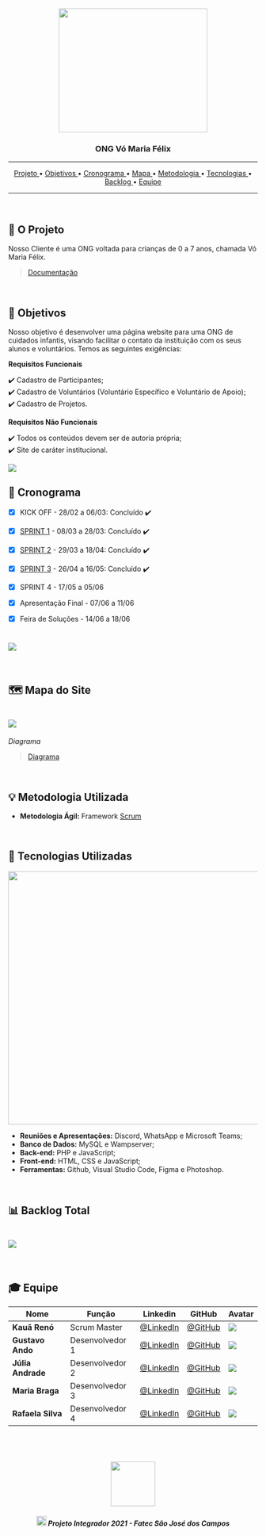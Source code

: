 <br>

<p align="center">
      <img src="/Imagens Gerais/Logo.jpg" width="300" height="250">
      <h3 align="center"> ONG Vó Maria Félix </h3>
<p align="center">

<hr>

<p align="center">
  <a href ="#briefcase-o-projeto"> Projeto </a>  • 
  <a href ="#pushpin-objetivos"> Objetivos </a>  • 
  <a href ="#calendar-cronograma"> Cronograma </a>  • 
  <a href ="#world_map-mapa-do-site"> Mapa </a>  • 
  <a href ="#bulb-metodologia-utilizada"> Metodologia </a>  • 
  <a href ="#wrench-tecnologias-utilizadas"> Tecnologias </a>  • 
  <a href ="#bar_chart-backlog-total"> Backlog </a>  • 
  <a href ="#mortar_board-equipe"> Equipe </a> 
</p>

<hr>

<br>

## :briefcase: O Projeto
Nosso Cliente é  uma ONG voltada para crianças de 0 a 7 anos, chamada Vó Maria Félix. 

> [Documentação](https://github.com/DeskwarePI/API-VoMariaFelix/blob/main/SPRINT%203/Documenta%C3%A7%C3%A3o/Documenta%C3%A7%C3%A3o.pdf)


<br>

## :pushpin: Objetivos
Nosso objetivo é desenvolver uma página website para uma ONG de cuidados infantis, visando facilitar o contato da instituição com os seus alunos e voluntários. Temos as seguintes exigências:

 **Requisitos Funcionais**

 :heavy_check_mark: Cadastro de Participantes; <br>
 :heavy_check_mark: Cadastro de Voluntários (Voluntário Específico e Voluntário de Apoio); <br>
 :heavy_check_mark: Cadastro de Projetos.

 **Requisitos Não Funcionais**
 
:heavy_check_mark: Todos os conteúdos devem ser de autoria própria; <br>
:heavy_check_mark: Site de caráter institucional.

 <img src = "/Imagens Gerais/Imagem design sprint.png">

<br>

## :calendar: Cronograma

- [x] KICK OFF - 28/02 a 06/03: Concluído :heavy_check_mark:

- [x] [SPRINT 1](https://github.com/DeskwarePI/Grupo_3_Deskware/tree/main/SPRINT%201) - 08/03 a 28/03: Concluído :heavy_check_mark:

- [x] [SPRINT 2](https://github.com/DeskwarePI/Grupo_3_Deskware/tree/main/SPRINT%202) - 29/03 a 18/04: Concluído :heavy_check_mark:

- [x] [SPRINT 3](https://github.com/DeskwarePI/API-VoMariaFelix/tree/main/SPRINT%203) - 26/04 a 16/05: Concluído :heavy_check_mark:

- [x] SPRINT 4 - 17/05 a 05/06

- [x] Apresentação Final - 07/06 a 11/06

- [x] Feira de Soluções - 14/06 a 18/06


<h1 align="left"> <img src = "/Imagens Gerais/Imagem cronograma.png"/></h1>

<br>

## :world_map: Mapa do Site

<h1 align="left"> <img src = "/Imagens Gerais/Imagem mapa do site.png"/></h1>

*Diagrama*
> [Diagrama](https://github.com/DeskwarePI/Grupo_3_Deskware/blob/main/SPRINT%201/Documenta%C3%A7%C3%A3o/Diagrama.pdf)
<br>

## :bulb: Metodologia Utilizada

* **Metodologia Ágil:** Framework [Scrum](https://www.desenvolvimentoagil.com.br/scrum/)

<br>

## :wrench: Tecnologias Utilizadas

<img src = "/Imagens Gerais/Imagem tecnologias utilizadas.png" width="680" height="511">

* **Reuniões e Apresentações:** Discord, WhatsApp e Microsoft Teams;
* **Banco de Dados:** MySQL e Wampserver;
* **Back-end:** PHP e JavaScript;
* **Front-end:** HTML, CSS e JavaScript;
* **Ferramentas:** Github, Visual Studio Code, Figma e Photoshop.

<br>

## :bar_chart: Backlog Total

<h1 align="left"> <img src = "/Imagens Gerais/Imagem backlog total.png"/></h1>

<br>

## :mortar_board: Equipe 

|Nome|Função|Linkedin|GitHub|Avatar|
| -------- |-------- |-------- |-------- |-------- |
|**Kauã Renó**|Scrum Master|[@LinkedIn](https://www.linkedin.com/in/kau%C3%A3-gustavo-r-reno-6a3142205/)|[@GitHub](https://github.com/Kaua-Reno)|<img src = "/Imagens Gerais/Kauã.jpeg">|
|**Gustavo Ando**|Desenvolvedor 1|[@LinkedIn](https://www.linkedin.com/in/gustavo-ando-054414209/)|[@GitHub](https://github.com/GustavoAndo)|<img src = "/Imagens Gerais/Gustavo.jpeg">|
|**Júlia Andrade**|Desenvolvedor 2|[@LinkedIn]()|[@GitHub](https://github.com/jufaela)|<img src = "/Imagens Gerais/Júlia.jpeg">|
|**Maria Braga**|Desenvolvedor 3|[@LinkedIn](https://www.linkedin.com/in/maria-eduarda-macedo-braga-4663bb208/)|[@GitHub](https://github.com/madu-braga)|<img src = "/Imagens Gerais/Maria.jpeg">|
|**Rafaela Silva**|Desenvolvedor 4|[@LinkedIn](https://www.linkedin.com/in/rafaela-s-b2a39a1bb/)|[@GitHub](https://github.com/rpssky)|<img src = "/Imagens Gerais/Rafaela.jpeg">|

<br>

 <h1 align="center"> <img src = "/Imagens Gerais/Fatec.jpg" height="90" /></h1>
 
 <h5 align="center"> <img src = "/Imagens Gerais/faTec.png" width="20" height="20" /> Projeto Integrador 2021 - Fatec São José dos Campos </h5>
